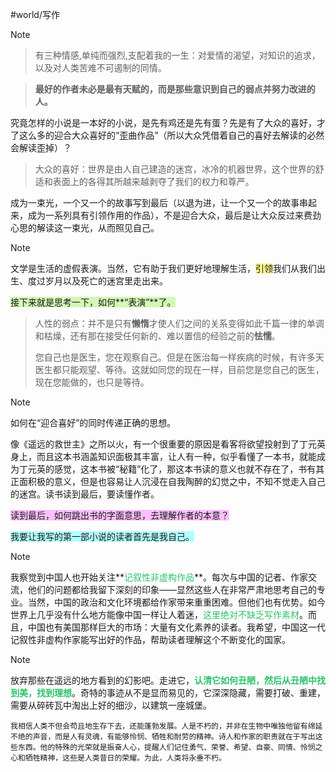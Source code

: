 #world/写作   
> [!NOTE]
> > 有三种情感,单纯而强烈,支配着我的一生：对爱情的渴望，对知识的追求，以及对人类苦难不可遏制的同情。

> **最好的作者未必是最有天赋的，而是那些意识到自己的弱点并努力改进的人。**

究竟怎样的小说是一本好的小说，是先有鸡还是先有蛋？先是有了大众的喜好，才了这么多的迎合大众喜好的“歪曲作品”（所以大众凭借着自己的喜好去解读的必然会解读歪掉）？

> 大众的喜好：世界是由人自己建造的迷宫，冰冷的机器世界，这个世界的舒适和表面上的各得其所越来越剥夺了我们的权力和尊严。

成为一束光，一个又一个的故事写到最后（以退为进，让一个又一个的故事串起来，成为一系列具有引领作用的作品），不是迎合大众，最后是让大众反过来费劲心思的解读这一束光，从而照见自己。

> [!NOTE]
> 文学是生活的虚假表演。当然，它有助于我们更好地理解生活，<span style="background:#fff88f">引领</span>我们从我们出生、度过岁月以及死亡的迷宫里走出来。

<span style="background:#d3f8b6">接下来就是思考一下，如何**“表演”**了。</span>

 > 人性的弱点：并不是只有**懒惰**才使人们之间的关系变得如此千篇一律的单调和枯燥，还有那在接受任何新的、难以置信的经验之前的**怯懦**。
> 
> 您自己也是医生，您在观察自己。但是在医治每一样疾病的时候，有许多天医生都只能观望、等待。这就如同您的现在一样，目前您是您自己的医生，现在您能做的，也只是等待。

> [!NOTE]
> 如何在“迎合喜好”的同时传递正确的思想。

像《遥远的救世主》之所以火，有一个很重要的原因是看客将欲望投射到了丁元英身上，而且这本书涵盖知识面极其丰富，让人有一种，似乎看懂了一本书，就能成为丁元英的感觉，这本书被“秘籍”化了，那这本书读的意义也就不存在了，书有其正面积极的意义，但是也容易让人沉浸在自我陶醉的幻觉之中，不知不觉走入自己的迷宫。读书读到最后，要读懂作者。

<span style="background:#fdbfff">读到最后，如何跳出书的字面意思，去理解作者的本意？</span>

<span style="background:#b1ffff">我要让我写的第一部小说的读者首先是我自己。</span>

> [!NOTE]
> 我察觉到中国人也开始关注**<font color="#2DC26B">记叙性非虚构作品</font>**。每次与中国的记者、作家交流，他们的问题都给我留下深刻的印象——显然这些人在非常严肃地思考自己的专业。当然，中国的政治和文化环境都给作家带来重重困难。但他们也有优势。如今世界上几乎没有什么地方能像中国一样让人着迷，<font color="#2DC26B">这里绝对不缺乏写作素材</font>。而且，中国也有美国那样巨大的市场：大量有文化素养的读者。我希望，中国这一代记叙性非虚构作家能写出好的作品，帮助读者理解这个不断变化的国家。

> [!NOTE]
> 放弃那些在遥远的地方看到的幻影吧。走进它，**<font color="#2DC26B">认清它如何丑陋，然后从丑陋中找到美，找到理想</font>**。奇特的事迹从不是显而易见的，它深深隐藏，需要打破、重建，需要从碎砖瓦中淘出上好的细沙，以建筑一座城堡。

    我相信人类不但会苟且地生存下去，还能蓬勃发展。人是不朽的，并非在生物中唯独他留有绵延不绝的声音，而是人有灵魂，有能够怜悯、牺牲和耐劳的精神。诗人和作家的职责就在于写出这些东西。他的特殊的光荣就是振奋人心，提醒人们记住勇气、荣誉、希望、自豪、同情、怜悯之心和牺牲精神，这些是人类昔日的荣耀。为此，人类将永垂不朽。